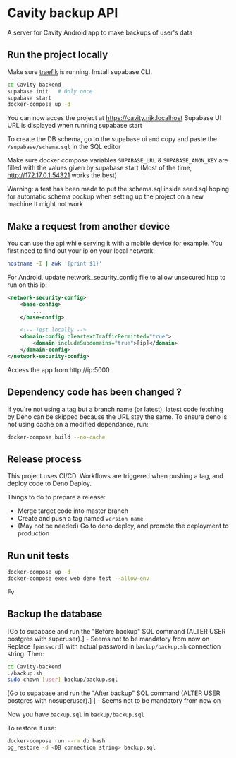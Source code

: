 # Cavity backup API
A server for Cavity Android app to make backups of user's data

## Run the project locally
Make sure [traefik](https://github.com/ninjinskii/traefik) is running.
Install supabase CLI.

```bash
cd Cavity-backend
supabase init   # Only once
supabase start
docker-compose up -d
```

You can now acces the project at https://cavity.njk.localhost
Supabase UI URL is displayed when running supabase start

To create the DB schema, go to the supabase ui and copy and paste the `/supabase/schema.sql` in the SQL editor

Make sure docker compose variables `SUPABASE_URL` & `SUPABASE_ANON_KEY` are filled with the values given by supabase start
(Most of the time, http://172.17.0.1:54321 works the best)

Warning: a test has been made to put the schema.sql inside seed.sql hoping for automatic schema pockup when setting up the project on a new machine
It might not work

## Make a request from another device
You can use the api while serving it with a mobile device for example.
You first need to find out your ip on your local network:

```bash
hostname -I | awk '{print $1}'
```

For Android, update network_security_config file to allow unsecured http to run on this ip:
```xml
<network-security-config>
    <base-config>
        ...
    </base-config>

    <!-- Test locally -->
    <domain-config cleartextTrafficPermitted="true">
        <domain includeSubdomains="true">[ip]</domain>
    </domain-config>
</network-security-config>
```

Access the app from http://ip:5000

## Dependency code has been changed ?
If you're not using a tag but a branch name (or latest), latest code fetching by Deno can be skipped because the URL stay the same.
To ensure deno is not using cache on a modified dependance, run:
```bash
docker-compose build --no-cache
```

## Release process
This project uses CI/CD. Workflows are triggered when pushing a tag, and deploy code to Deno Deploy.

Things to do to prepare a release:
  - Merge target code into master branch
  - Create and push a tag named `version name`
  - (May not be needed) Go to deno deploy, and promote the deployment to production

## Run unit tests
```bash
docker-compose up -d
docker-compose exec web deno test --allow-env
```
Fv
## Backup the database
[Go to supabase and run the "Before backup" SQL command (ALTER USER postgres with superuser).] - Seems not to be mandatory from now on
Replace `[password]` with actual password in `backup/backup.sh` connection string. Then:
```bash
cd Cavity-backend
./backup.sh
sudo chown [user] backup/backup.sql
```

[Go to supabase and run the "After backup" SQL command (ALTER USER postgres with nosuperuser).] ] - Seems not to be mandatory from now on

Now you have `backup.sql` in `backup/backup.sql`

To restore it use:
```bash
docker-compose run --rm db bash
pg_restore -d <DB connection string> backup.sql
```

